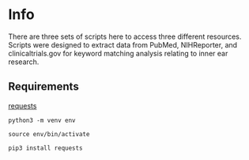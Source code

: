 # Info

There are three sets of scripts here to access three different resources. Scripts were designed to extract data from PubMed, NIHReporter, and clinicaltrials.gov for keyword matching analysis relating to inner ear research.

## Requirements

[requests](https://pypi.org/project/requests/)

    
    python3 -m venv env

    source env/bin/activate

    pip3 install requests

